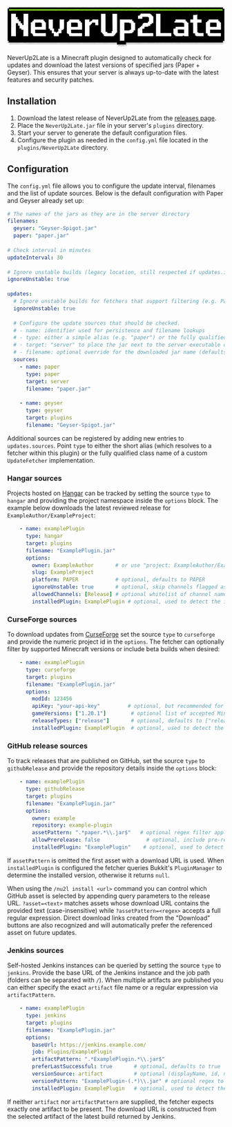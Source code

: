 ![Alt text](https://raw.githubusercontent.com/nurkert/never-up-2-late/master/images/banner.png)

NeverUp2Late is a Minecraft plugin designed to automatically check for updates and download the latest versions of specified jars (Paper + Geyser). This ensures that your server is always up-to-date with the latest features and security patches.

## Installation

1. Download the latest release of NeverUp2Late from the [releases page](https://www.spigotmc.org/resources/neverup2late-automatically-keeps-paper-geyser-up-to-date.120768/history).
2. Place the `NeverUp2Late.jar` file in your server's `plugins` directory.
3. Start your server to generate the default configuration files.
4. Configure the plugin as needed in the `config.yml` file located in the `plugins/NeverUp2Late` directory.

## Configuration

The `config.yml` file allows you to configure the update interval, filenames and the list of update sources. Below is the default configuration with Paper and Geyser already set up:

```yaml
# The names of the jars as they are in the server directory
filenames:
  geyser: "Geyser-Spigot.jar"
  paper: "paper.jar"

# Check interval in minutes
updateInterval: 30

# Ignore unstable builds (legacy location, still respected if updates.ignoreUnstable is absent)
ignoreUnstable: true

updates:
  # Ignore unstable builds for fetchers that support filtering (e.g. Paper)
  ignoreUnstable: true

  # Configure the update sources that should be checked.
  # - name: identifier used for persistence and filename lookups
  # - type: either a simple alias (e.g. "paper") or the fully qualified UpdateFetcher class name
  # - target: "server" to place the jar next to the server executable or "plugins" for the plugins directory
  # - filename: optional override for the downloaded jar name (defaults to entries under filenames.<name>)
  sources:
    - name: paper
      type: paper
      target: server
      filename: "paper.jar"

    - name: geyser
      type: geyser
      target: plugins
      filename: "Geyser-Spigot.jar"
```

Additional sources can be registered by adding new entries to `updates.sources`. Point `type` to either the short alias (which resolves to a fetcher within this plugin) or the fully qualified class name of a custom `UpdateFetcher` implementation.

### Hangar sources

Projects hosted on [Hangar](https://hangar.papermc.io/) can be tracked by setting the source `type` to `hangar` and providing the project namespace inside the `options` block. The example below downloads the latest reviewed release for `ExampleAuthor/ExampleProject`:

```yaml
    - name: examplePlugin
      type: hangar
      target: plugins
      filename: "ExamplePlugin.jar"
      options:
        owner: ExampleAuthor       # or use "project: ExampleAuthor/ExampleProject"
        slug: ExampleProject
        platform: PAPER            # optional, defaults to PAPER
        ignoreUnstable: true       # optional, skip channels flagged as UNSTABLE (default true)
        allowedChannels: [Release] # optional whitelist of channel names
        installedPlugin: ExamplePlugin # optional, used to detect the installed version
```

### CurseForge sources

To download updates from [CurseForge](https://www.curseforge.com/) set the source `type` to `curseforge` and provide the numeric project id in the `options`. The fetcher can optionally filter by supported Minecraft versions or include beta builds when desired:

```yaml
    - name: examplePlugin
      type: curseforge
      target: plugins
      filename: "ExamplePlugin.jar"
      options:
        modId: 123456
        apiKey: "your-api-key"         # optional, but recommended for higher rate limits
        gameVersions: ["1.20.1"]        # optional list of accepted Minecraft versions
        releaseTypes: ["release"]       # optional, defaults to ["release"], can include "beta" or "alpha"
        installedPlugin: ExamplePlugin  # optional, used to detect the installed version
```

### GitHub release sources

To track releases that are published on GitHub, set the source `type` to `githubRelease` and provide the repository details inside the `options` block:

```yaml
    - name: examplePlugin
      type: githubRelease
      target: plugins
      filename: "ExamplePlugin.jar"
      options:
        owner: example
        repository: example-plugin
        assetPattern: ".*paper.*\\.jar$"   # optional regex filter applied to browser_download_url
        allowPrerelease: false               # optional, include pre-releases when true
        installedPlugin: "ExamplePlugin"    # optional, used to detect the currently installed version
```

If `assetPattern` is omitted the first asset with a download URL is used. When `installedPlugin` is configured the fetcher queries Bukkit's `PluginManager` to determine the installed version, otherwise it returns `null`.

When using the `/nu2l install <url>` command you can control which GitHub asset is selected by appending query parameters to the release URL. `?asset=<text>` matches assets whose download URL contains the provided text (case-insensitive) while `?assetPattern=<regex>` accepts a full regular expression. Direct download links created from the "Download" buttons are also recognized and will automatically prefer the referenced asset on future updates.

### Jenkins sources

Self-hosted Jenkins instances can be queried by setting the source `type` to `jenkins`. Provide the base URL of the Jenkins instance and the job path (folders can be separated with `/`). When multiple artifacts are published you can either specify the exact `artifact` file name or a regular expression via `artifactPattern`.

```yaml
    - name: examplePlugin
      type: jenkins
      target: plugins
      filename: "ExamplePlugin.jar"
      options:
        baseUrl: https://jenkins.example.com/
        job: Plugins/ExamplePlugin
        artifactPattern: ".*ExamplePlugin.*\\.jar$"
        preferLastSuccessful: true       # optional, defaults to true
        versionSource: artifact          # optional (displayName, id, number, artifact)
        versionPattern: "ExamplePlugin-(.*)\\.jar" # optional regex to extract the version
        installedPlugin: ExamplePlugin   # optional, used to detect the installed version
```

If neither `artifact` nor `artifactPattern` are supplied, the fetcher expects exactly one artifact to be present. The download URL is constructed from the selected artifact of the latest build returned by Jenkins.
